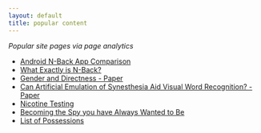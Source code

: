 ```yaml
---
layout: default
title: popular content
---
```


<p><em>Popular site pages via page analytics</em></p>

<ul>
	<li><a href="/main/2011/8/10/android-n-back-app-comparison.html">Android N-Back App Comparison</a></li>
	<li><a href="/main/2011/8/9/what-exactly-is-n-back.html">What Exactly is N-Back?</a></li>
	<li><a href="/essays/2012/03/11/gender-and-directness-paper.html">Gender and Directness - Paper</a></li>
	<li><a href="/essays/2011/06/02/can-artificial-emulation-of-synesthesia-paper.html">Can Artificial Emulation of Synesthesia Aid Visual Word Recognition? - Paper</a></li>
	<li><a href="/experiments/2012/12/26/nicotine.html">Nicotine Testing</a></li>
	<li><a href="/essays/2012/04/30/becoming-the-spy-you-always-wanted-to-be.html">Becoming the Spy you have Always Wanted to Be</a></li>
	<li><a href="/listofpossessions.html">List of Possessions</a></li>
</ul>

